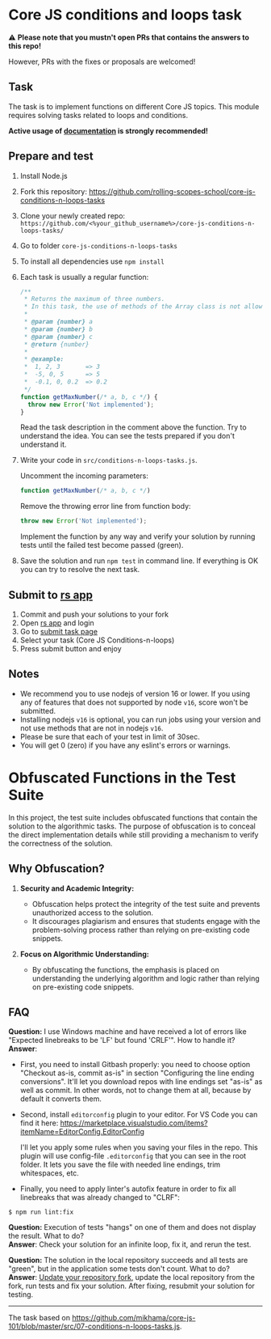 # Core JS conditions and loops task

:warning: **Please note that you mustn't open PRs that contains the answers to this repo!**

However, PRs with the fixes or proposals are welcomed!

## Task

The task is to implement functions on different Core JS topics. This module requires solving tasks related to loops and conditions.

**Active usage of [documentation](https://developer.mozilla.org/en-US/) is strongly recommended!**

## Prepare and test

1. Install Node.js
2. Fork this repository: https://github.com/rolling-scopes-school/core-js-conditions-n-loops-tasks
3. Clone your newly created repo: `https://github.com/<%your_github_username%>/core-js-conditions-n-loops-tasks/`
4. Go to folder `core-js-conditions-n-loops-tasks`
5. To install all dependencies use `npm install`
6. Each task is usually a regular function:

   ```javascript
   /**
    * Returns the maximum of three numbers.
    * In this task, the use of methods of the Array class is not allowed.
    *
    * @param {number} a
    * @param {number} b
    * @param {number} c
    * @return {number}
    *
    * @example:
    *  1, 2, 3       => 3
    *  -5, 0, 5      => 5
    *  -0.1, 0, 0.2  => 0.2
    */
   function getMaxNumber(/* a, b, c */) {
     throw new Error('Not implemented');
   }
   ```

   Read the task description in the comment above the function. Try to understand the idea. You can see the tests prepared if you don't understand it.

7. Write your code in `src/conditions-n-loops-tasks.js`.

   Uncomment the incoming parameters:

   ```javascript
   function getMaxNumber(/* a, b, c */)
   ```

   Remove the throwing error line from function body:

   ```javascript
   throw new Error('Not implemented');
   ```

   Implement the function by any way and verify your solution by running tests until the failed test become passed (green).

8. Save the solution and run `npm test` in command line. If everything is OK you can try to resolve the next task.

## Submit to [rs app](https://app.rs.school/)

1. Commit and push your solutions to your fork
2. Open [rs app](https://app.rs.school/) and login
3. Go to [submit task page](https://app.rs.school/course/submit-task?course=rs-2023-q4)
4. Select your task (Core JS Conditions-n-loops)
5. Press submit button and enjoy

## Notes

- We recommend you to use nodejs of version 16 or lower. If you using any of features that does not supported by node `v16`, score won't be submitted.
- Installing nodejs `v16` is optional, you can run jobs using your version and not use methods that are not in nodejs `v16`.
- Please be sure that each of your test in limit of 30sec.
- You will get 0 (zero) if you have any eslint's errors or warnings.

# Obfuscated Functions in the Test Suite

In this project, the test suite includes obfuscated functions that contain the solution to the algorithmic tasks. The purpose of obfuscation is to conceal the direct implementation details while still providing a mechanism to verify the correctness of the solution.

## Why Obfuscation?

1. **Security and Academic Integrity:**
   - Obfuscation helps protect the integrity of the test suite and prevents unauthorized access to the solution.
   - It discourages plagiarism and ensures that students engage with the problem-solving process rather than relying on pre-existing code snippets.

2. **Focus on Algorithmic Understanding:**
   - By obfuscating the functions, the emphasis is placed on understanding the underlying algorithm and logic rather than relying on pre-existing code snippets.

## FAQ

**Question:** I use Windows machine and have received a lot of errors like "Expected linebreaks to be 'LF' but found 'CRLF'". How to handle it?<br>
**Answer**:

- First, you need to install Gitbash properly: you need to choose option "Checkout as-is, commit as-is" in section "Configuring the line ending conversions". It'll let you download repos with line endings set "as-is" as well as commit. In other words, not to change them at all, because by default it converts them.
- Second, install `editorconfig` plugin to your editor. For VS Code you can find it here:
  https://marketplace.visualstudio.com/items?itemName=EditorConfig.EditorConfig

  I'll let you apply some rules when you saving your files in the repo. This plugin will use config-file `.editorconfig` that you can see in the root folder. It lets you save the file with needed line endings, trim whitespaces, etc.

- Finally, you need to apply linter's autofix feature in order to fix all linebreaks that was already changed to "CLRF":

```
$ npm run lint:fix
```

**Question:** Execution of tests "hangs" on one of them and does not display the result. What to do?<br>
**Answer**: Check your solution for an infinite loop, fix it, and rerun the test.

**Question:** The solution in the local repository succeeds and all tests are "green", but in the application some tests don't count. What to do?<br>
**Answer**: [Update your repository fork](https://docs.github.com/en/pull-requests/collaborating-with-pull-requests/working-with-forks/syncing-a-fork), update the local repository from the fork, run tests and fix your solution. After fixing, resubmit your solution for testing.

---

The task based on https://github.com/mikhama/core-js-101/blob/master/src/07-conditions-n-loops-tasks.js.
